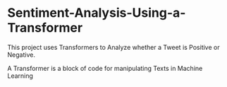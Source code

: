 # Sentiment-Analysis-Using-a-Transformer
This project uses Transformers to Analyze whether a Tweet is Positive or Negative.

A Transformer is a block of code for manipulating Texts in Machine Learning

	
